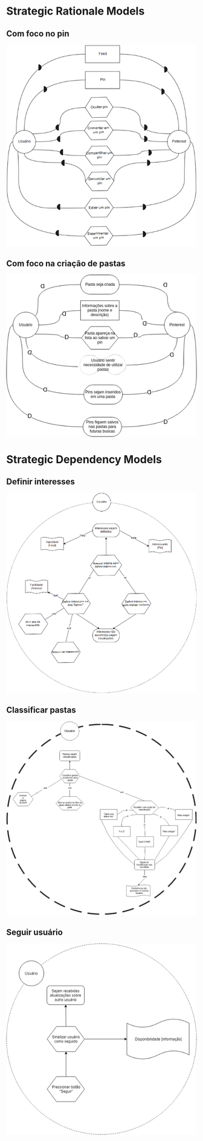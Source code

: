 # Strategic Rationale Models

## Com foco no pin
![](img/general_dependency.png)

## Com foco na criação de pastas

![](img/folder_dependency.png)

# Strategic Dependency Models

## Definir interesses
![](img/rationale_definir_interesses.png)

## Classificar pastas
![](img/Rationale-Classificar_Pastas.png)

## Seguir usuário
![](img/rationale_seguir_usuario.png)
